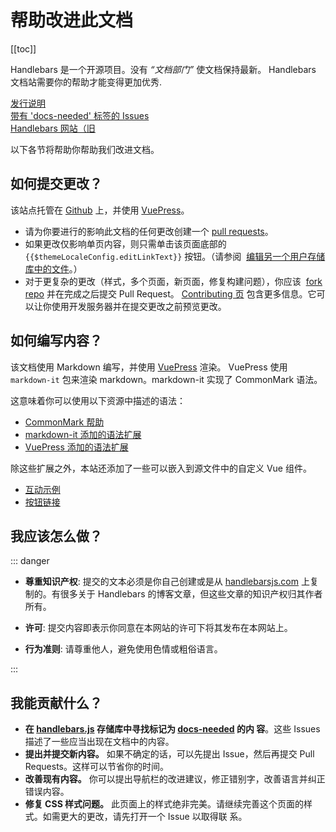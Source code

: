 # 帮助改进此文档

[[toc]]

Handlebars 是一个开源项目。没有 _“文档部门”_ 使文档保持最新。 Handlebars 文档站需要你的帮助才能变得更加优秀.

[发行说明](https://github.com/wycats/handlebars.js/blob/master/release-notes.md)<br>
[带有 'docs-needed' 标签的 Issues](https://github.com/wycats/handlebars.js/issues?q=is%3Aopen+is%3Aissue+label%3Adocs-needed)<br>
[Handlebars 网站（旧](https://handlebars-archive.knappi.org)

以下各节将帮助你帮助我们改进文档。

## 如何提交更改？

该站点托管在 [Github](https://github.com/handlebars-lang/docs) 上，并使用 [VuePress](https://v1.vuepress.vuejs.org/)。

- 请为你要进行的影响此文档的任何更改创建一个 [pull requests](https://help.github.com/en/articles/about-pull-requests)。
- 如果更改仅影响单页内容，则只需单击该页面底部的 `{{$themeLocaleConfig.editLinkText}}` 按钮。（请参阅
   [编辑另一个用户存储库中的文件](https://help.github.com/en/articles/editing-files-in-another-users-repository)。）
- 对于更复杂的更改（样式，多个页面，新页面，修复构建问题），你应该
   [fork repo](https://help.github.com/en/articles/fork-a-repo) 并在完成之后提交 Pull Request。 [Contributing
  页][contributing-page-in-repo] 包含更多信息。它可以让你使用开发服务器并在提交更改之前预览更改。

## 如何编写内容？

该文档使用 Markdown 编写，并使用 [VuePress](https://v1.vuepress.vuejs.org/) 渲染。 VuePress 使用 `markdown-it` 包来渲染
markdown。markdown-it 实现了 CommonMark 语法。

这意味着你可以使用以下资源中描述的语法：

- [CommonMark 帮助](https://commonmark.org/help/)
- [markdown-it 添加的语法扩展](https://github.com/markdown-it/markdown-it#syntax-extensions)
- [VuePress 添加的语法扩展](https://v1.vuepress.vuejs.org/guide/markdown.html)

除这些扩展之外，本站还添加了一些可以嵌入到源文件中的自定义 Vue 组件。

- [互动示例](interactive-examples.md)
- [按钮链接](button-links.md)

## 我应该怎么做？

::: danger

- **尊重知识产权**: 提交的文本必须是你自己创建或是从 [handlebarsjs.com](https://handlebarsjs.com) 上复制的。有很多关于
  Handlebars 的博客文章，但这些文章的知识产权归其作者所有。
- **许可**: 提交内容即表示你同意在本网站的许可下将其发布在本网站上。

- **行为准则**: 请尊重他人，避免使用色情或粗俗语言。

:::

## 我能贡献什么？

- **在 [handlebars.js](https://github.com/wycats/handlebars.js) 存储库中寻找标记为
  [docs-needed](https://github.com/wycats/handlebars.js/issues?utf8=%E2%9C%93&q=is%3Aissue+label%3Adocs-needed+) 的内
  容**。这些 Issues 描述了一些应当出现在文档中的内容。
- **提出并提交新内容。** 如果不确定的话，可以先提出 Issue，然后再提交 Pull Requests。这样可以节省你的时间。
- **改善现有内容。** 你可以提出导航栏的改进建议，修正错别字，改善语言并纠正错误内容。
- **修复 CSS 样式问题。** 此页面上的样式绝非完美。请继续完善这个页面的样式。如需更大的更改，请先打开一个 Issue 以取得联
  系。

[contributing-page-in-repo]: https://github.com/handlebars-lang/docs/blob/master/CONTRIBUTING.md
[all-features-example-raw]: https://raw.githubusercontent.com/handlebars-lang/docs/master/src/examples/all-features.md
